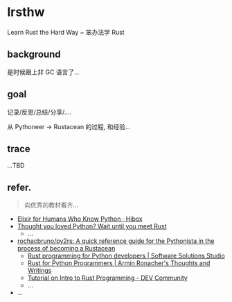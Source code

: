 # lrsthw
Learn Rust the Hard Way ~ 笨办法学 Rust


## background

是时候跟上非 GC 语言了...

## goal
记录/反思/总结/分享/....

从 Pythoneer -> Rustacean 的过程, 和经验...


## trace

...TBD


## refer.
> 向优秀的教材看齐...

- [Elixir for Humans Who Know Python · Hibox](https://hibox.live/elixir-for-humans-who-know-python "Elixir for Humans Who Know Python · Hibox")
- [Thought you loved Python? Wait until you meet Rust](https://thenextweb.com/news/thought-you-loved-python-meet-rust-programming-syndication)
    - ...
- [rochacbruno/py2rs: A quick reference guide for the Pythonista in the process of becoming a Rustacean](https://github.com/rochacbruno/py2rs "rochacbruno/py2rs: A quick reference guide for the Pythonista in the process of becoming a Rustacean")
    - [Rust programming for Python developers | Software Solutions Studio](https://softwaresim.com/blog/rust-programming-for-python-developers/)
    - [Rust for Python Programmers | Armin Ronacher's Thoughts and Writings](https://lucumr.pocoo.org/2015/5/27/rust-for-pythonistas/ "Rust for Python Programmers | Armin Ronacher's Thoughts and Writings")
    - [Tutorial on Intro to Rust Programming - DEV Community](https://dev.to/data_umbrella/tutorial-on-intro-to-rust-programming-146a "Tutorial on Intro to Rust Programming - DEV Community")
    - ...
- ...


